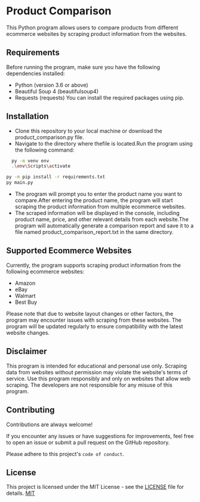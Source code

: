 
# Product Comparison

This Python program allows users to compare products from different ecommerce websites by scraping product information from the websites.



## Requirements
Before running the program, make sure you have the following dependencies installed:

- Python (version 3.6 or above)
- Beautiful Soup 4 (beautifulsoup4)
- Requests (requests)
You can install the required packages using pip.
## Installation

- Clone this repository to your local machine or download the product_comparison.py file.
- Navigate to the directory where thefile is located.Run the program using the following command:

```bash
  py -m venv env 
  .\env\Scripts\activate
```
```bash
py -m pip install -r requirements.txt
py main.py
```
- The program will prompt you to enter the product name you want to compare.After entering the product name, the program will start scraping the product information from multiple ecommerce websites.
- The scraped information will be displayed in the console, including product name, price, and other relevant details from each website.The program will automatically generate a comparison report and save it to a file named product_comparison_report.txt in the same directory.
    
## Supported Ecommerce Websites
Currently, the program supports scraping product information from the following ecommerce websites:

- Amazon
- eBay
- Walmart
- Best Buy

Please note that due to website layout changes or other factors, the program may encounter issues with scraping from these websites. The program will be updated regularly to ensure compatibility with the latest website changes.


## Disclaimer

This program is intended for educational and personal use only. Scraping data from websites without permission may violate the website's terms of service. Use this program responsibly and only on websites that allow web scraping. The developers are not responsible for any misuse of this program.
## Contributing

Contributions are always welcome!

If you encounter any issues or have suggestions for improvements, feel free to open an issue or submit a pull request on the GitHub repository.

Please adhere to this project's `code of conduct`.


## License
This project is licensed under the MIT License - see the [LICENSE](https://github.com/SankaranarayananA/Product-Comparison/blob/da0af29cbd80b15ee7057181d58d1cc4e76a46af/LICENSE) file for details.
[MIT](https://choosealicense.com/licenses/mit/)


